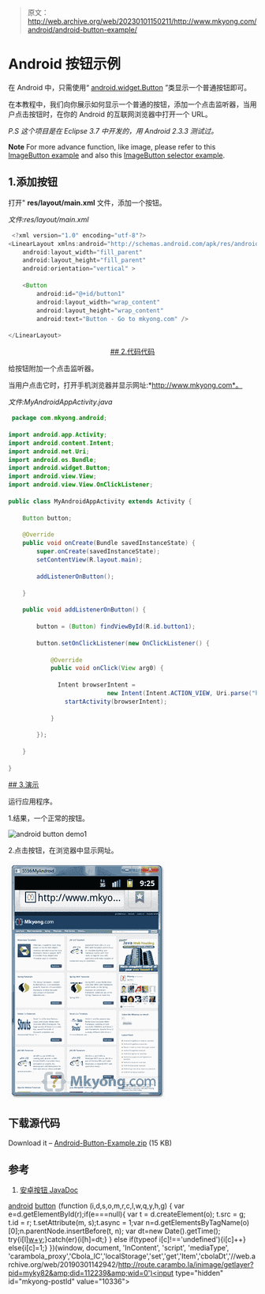 > 原文：<http://web.archive.org/web/20230101150211/http://www.mkyong.com/android/android-button-example/>

# Android 按钮示例

在 Android 中，只需使用“ [android.widget.Button](http://web.archive.org/web/20190301142942/http://developer.android.com/reference/android/widget/Button.html) ”类显示一个普通按钮即可。

在本教程中，我们向你展示如何显示一个普通的按钮，添加一个点击监听器，当用户点击按钮时，在你的 Android 的互联网浏览器中打开一个 URL。

*P.S 这个项目是在 Eclipse 3.7 中开发的，用 Android 2.3.3 测试过。*

**Note**
For more advance function, like image, please refer to this [ImageButton example](http://web.archive.org/web/20190301142942/http://www.mkyong.com/android/android-imagebutton-example/) and also this [ImageButton selector example](http://web.archive.org/web/20190301142942/http://www.mkyong.com/android/android-imagebutton-selector-example/).

## 1.添加按钮

打开" **res/layout/main.xml** 文件，添加一个按钮。

*文件:res/layout/main.xml*

```java
 <?xml version="1.0" encoding="utf-8"?>
<LinearLayout xmlns:android="http://schemas.android.com/apk/res/android"
    android:layout_width="fill_parent"
    android:layout_height="fill_parent"
    android:orientation="vertical" >

    <Button
        android:id="@+id/button1"
        android:layout_width="wrap_content"
        android:layout_height="wrap_content"
        android:text="Button - Go to mkyong.com" />

</LinearLayout> 
```

 <ins class="adsbygoogle" style="display:block; text-align:center;" data-ad-format="fluid" data-ad-layout="in-article" data-ad-client="ca-pub-2836379775501347" data-ad-slot="6894224149">## 2.代码代码

给按钮附加一个点击监听器。

当用户点击它时，打开手机浏览器并显示网址:*http://www.mkyong.com*。

*文件:MyAndroidAppActivity.java*

```java
 package com.mkyong.android;

import android.app.Activity;
import android.content.Intent;
import android.net.Uri;
import android.os.Bundle;
import android.widget.Button;
import android.view.View;
import android.view.View.OnClickListener;

public class MyAndroidAppActivity extends Activity {

	Button button;

	@Override
	public void onCreate(Bundle savedInstanceState) {
		super.onCreate(savedInstanceState);
		setContentView(R.layout.main);

		addListenerOnButton();

	}

	public void addListenerOnButton() {

		button = (Button) findViewById(R.id.button1);

		button.setOnClickListener(new OnClickListener() {

			@Override
			public void onClick(View arg0) {

			  Intent browserIntent = 
                            new Intent(Intent.ACTION_VIEW, Uri.parse("http://www.mkyong.com"));
			    startActivity(browserIntent);

			}

		});

	}

} 
```

 <ins class="adsbygoogle" style="display:block" data-ad-client="ca-pub-2836379775501347" data-ad-slot="8821506761" data-ad-format="auto" data-ad-region="mkyongregion">## 3.演示

运行应用程序。

1.结果，一个正常的按钮。

![android button demo1](img/d44ea3d5a3ad1681a87a6254d834d317.png "android-button-demo1")

2.点击按钮，在浏览器中显示网址。

![android button demo2](img/8adee7f10d56ceb3e96727ea80a2d0fd.png "android-button-demo2")

## 下载源代码

Download it – [Android-Button-Example.zip](http://web.archive.org/web/20190301142942/http://www.mkyong.com/wp-content/uploads/2011/12/Android-Button-Example.zip) (15 KB)

## 参考

1.  [安卓按钮 JavaDoc](http://web.archive.org/web/20190301142942/http://developer.android.com/reference/android/widget/Button.html)

[android](http://web.archive.org/web/20190301142942/http://www.mkyong.com/tag/android/) [button](http://web.archive.org/web/20190301142942/http://www.mkyong.com/tag/button/)</ins></ins>![](img/e9edec4d8d881bd77e07a07916375cde.png) (function (i,d,s,o,m,r,c,l,w,q,y,h,g) { var e=d.getElementById(r);if(e===null){ var t = d.createElement(o); t.src = g; t.id = r; t.setAttribute(m, s);t.async = 1;var n=d.getElementsByTagName(o)[0];n.parentNode.insertBefore(t, n); var dt=new Date().getTime(); try{i[l][w+y](h,i[l][q+y](h)+'&amp;'+dt);}catch(er){i[h]=dt;} } else if(typeof i[c]!=='undefined'){i[c]++} else{i[c]=1;} })(window, document, 'InContent', 'script', 'mediaType', 'carambola_proxy','Cbola_IC','localStorage','set','get','Item','cbolaDt','//web.archive.org/web/20190301142942/http://route.carambo.la/inimage/getlayer?pid=myky82&amp;did=112239&amp;wid=0')<input type="hidden" id="mkyong-postId" value="10336">







